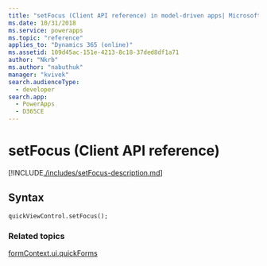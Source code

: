 ```yaml
---
title: "setFocus (Client API reference) in model-driven apps| MicrosoftDocs"
ms.date: 10/31/2018
ms.service: powerapps
ms.topic: "reference"
applies_to: "Dynamics 365 (online)"
ms.assetid: 109d45ac-151e-4213-8c18-37ded8df1a71
author: "Nkrb"
ms.author: "nabuthuk"
manager: "kvivek"
search.audienceType: 
  - developer
search.app: 
  - PowerApps
  - D365CE
---
```

# setFocus (Client API reference)



[!INCLUDE[./includes/setFocus-description.md](./includes/setFocus-description.md)]

## Syntax

`quickViewControl.setFocus();`

### Related topics

[formContext.ui.quickForms](../formContext-ui-quickForms.md)



